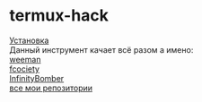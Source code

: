 # termux-hack
[Установка](https://github.com/Sergey-hack/termux-hack/wiki/Установка) <br>
Данный инструмент качает всё разом а имено: <br>
[weeman](https://github.com/evait-security/weeman) <br>
[fcociety](https://github.com/Manisso/fsociety) <br>
[InfinityBomber](https://github.con/SergoProxy/InfinityBomber) <br>
[все мои репозитории](www.github.com/Sergey-hack?tab=repositories)
